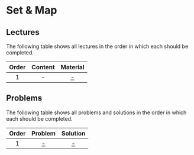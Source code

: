 # Set & Map

## Lectures

The following table shows all lectures in the order in which each should be completed.

| Order | Content | Material |
|:---:|:---:|:---:|
| 1 | - | [-]() |

## Problems

The following table shows all problems and solutions in the order in which each should be completed.

| Order | Problem | Solution |
|:---:|:---:|:---:|
| 1 | [-]() | [-]() |